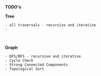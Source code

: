 
**TODO's**

**Tree**

    - all traversals - recursive and iterative
    -
    
<br>

**Graph**

    - DFS/BFS - recursive and iterative
    - Cycle Check
    - Strong Connected Components
    - Topological Sort